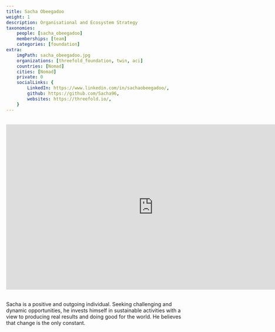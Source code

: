 ```yaml
---
title: Sacha Obeegadoo
weight: 1
description: Organisational and Ecosystem Strategy
taxonomies:
    people: [sacha_obeegadoo]
    memberships: [team]
    categories: [foundation]
extra:
    imgPath: sacha_obeegadoo.jpg
    organizations: [threefold_foundation, twin, aci]
    countries: [Nomad]
    cities: [Nomad]
    private: 0
    socialLinks: {
        LinkedIn: https://www.linkedin.com/in/sachaobeegadoo/,
        github: https://github.com/Sacha96,
        websites: https://threefold.io/,
    }
---
```


<BR>
<div class="aspect-w-16 aspect-h-9">
<iframe src="https://player.vimeo.com/video/607420033?h=924c1841b0" width="800" height="450" frameborder="0" allow="autoplay; fullscreen" allowfullscreen></iframe>
</div>
<BR>

  

Sacha is a positive and outgoing individual. Seeking challenging and dynamic opportunities, he invests himself in sustainable activities with a view to producing real results and doing good for the world. He believes that change is the only constant.
